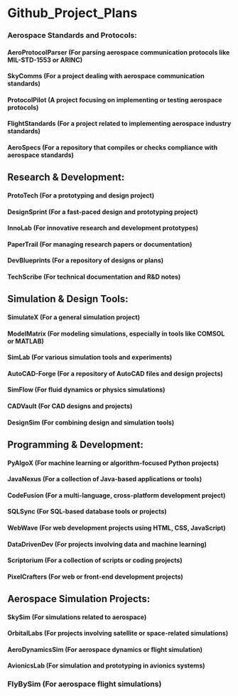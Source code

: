 # Github_Project_Plans
### Aerospace Standards and Protocols:
#### AeroProtocolParser (For parsing aerospace communication protocols like MIL-STD-1553 or ARINC)
#### SkyComms (For a project dealing with aerospace communication standards)
#### ProtocolPilot (A project focusing on implementing or testing aerospace protocols)
#### FlightStandards (For a project related to implementing aerospace industry standards)
#### AeroSpecs (For a repository that compiles or checks compliance with aerospace standards)

## Research & Development:
#### ProtoTech (For a prototyping and design project)
#### DesignSprint (For a fast-paced design and prototyping project)
#### InnoLab (For innovative research and development prototypes)
#### PaperTrail (For managing research papers or documentation)
#### DevBlueprints (For a repository of designs or plans)
#### TechScribe (For technical documentation and R&D notes)

## Simulation & Design Tools:
#### SimulateX (For a general simulation project)
#### ModelMatrix (For modeling simulations, especially in tools like COMSOL or MATLAB)
#### SimLab (For various simulation tools and experiments)
#### AutoCAD-Forge (For a repository of AutoCAD files and design projects)
#### SimFlow (For fluid dynamics or physics simulations)
#### CADVault (For CAD designs and projects)
#### DesignSim (For combining design and simulation tools)

## Programming & Development:
#### PyAlgoX (For machine learning or algorithm-focused Python projects)
#### JavaNexus (For a collection of Java-based applications or tools)
#### CodeFusion (For a multi-language, cross-platform development project)
#### SQLSync (For SQL-based database tools or projects)
#### WebWave (For web development projects using HTML, CSS, JavaScript)
#### DataDrivenDev (For projects involving data and machine learning)
#### Scriptorium (For a collection of scripts or coding projects)
#### PixelCrafters (For web or front-end development projects)

## Aerospace Simulation Projects:
#### SkySim (For simulations related to aerospace)
#### OrbitalLabs (For projects involving satellite or space-related simulations)
#### AeroDynamicsSim (For aerospace dynamics or flight simulation)
#### AvionicsLab (For simulation and prototyping in avionics systems)
### FlyBySim (For aerospace flight simulations)
